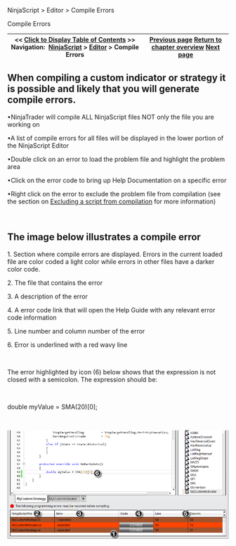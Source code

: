 ﻿


NinjaScript \> Editor \> Compile Errors






















Compile Errors







| \<\< [Click to Display Table of Contents](compile_errors.md) \>\> **Navigation:**     [NinjaScript](ninjascript-1.md) \> [Editor](editor-1.md) \> Compile Errors | [Previous page](code_snippets-1.md) [Return to chapter overview](editor-1.md) [Next page](intelliprompt-1.md) |
| --- | --- |











## When compiling a custom indicator or strategy it is possible and likely that you will generate compile errors.


•NinjaTrader will compile ALL NinjaScript files NOT only the file you are working on 

•A list of compile errors for all files will be displayed in the lower portion of the NinjaScript Editor 

•Double click on an error to load the problem file and highlight the problem area 

•Click on the error code to bring up Help Documentation on a specific error 

•Right click on the error to exclude the problem file from compilation (see the section on [Excluding a script from compilation](ns_explorer-1.md) for more information)

 


## The image below illustrates a compile error


1\. Section where compile errors are displayed. Errors in the current loaded file are color coded a light color while errors in other files have a darker color code.


2\. The file that contains the error


3\. A description of the error


4\. A error code link that will open the Help Guide with any relevant error code information


5\. Line number and column number of the error


6\. Error is underlined with a red wavy line


 


The error highlighted by icon (6\) below shows that the expression is not closed with a semicolon. The expression should be:


   

double myValue \= SMA(20\)\[0];


 


![NS_Editor_4](ns_editor_4.png)








